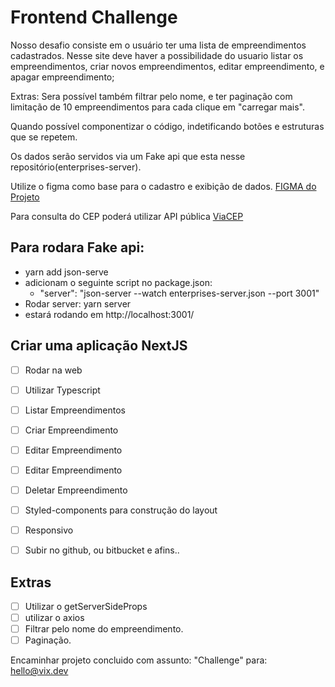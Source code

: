 # Frontend Challenge
Nosso desafio consiste em o usuário ter uma lista de empreendimentos cadastrados. Nesse site deve haver a possibilidade do usuario listar os empreendimentos, criar novos empreendimentos, editar empreendimento, e apagar empreendimento;

Extras: Sera possível também filtrar pelo nome, e ter paginação com limitação de 10 empreendimentos para cada clique em "carregar mais".

Quando possível componentizar o código, indetificando botões e estruturas que se repetem.

Os dados serão servidos via um Fake api que esta nesse repositório(enterprises-server).

Utilize o figma como base para o cadastro e exibição de dados. [FIGMA do Projeto](https://www.figma.com/file/8MFTHBKNLmMVNCedgukVzZ/Desafio?node-id=0%3A1) 

Para consulta do CEP poderá utilizar API pública [ViaCEP](https://viacep.com.br/)

## Para rodara Fake api: 
  - yarn add json-serve
  - adicionam o seguinte script no package.json:
    - "server": "json-server --watch enterprises-server.json --port 3001"
  - Rodar server: yarn server
  - estará rodando em http://localhost:3001/

## Criar uma aplicação NextJS
- [ ] Rodar na web
- [ ] Utilizar Typescript
- [ ] Listar Empreendimentos
- [ ] Criar Empreendimento
- [ ] Editar Empreendimento
- [ ] Editar Empreendimento
- [ ] Deletar Empreendimento

- [ ] Styled-components para construção do layout 
- [ ] Responsivo
- [ ] Subir no github, ou bitbucket e afins..

## Extras
- [ ] Utilizar o getServerSideProps
- [ ] utilizar o axios
- [ ] Filtrar pelo nome do empreendimento.
- [ ] Paginação.

Encaminhar projeto concluido com assunto: "Challenge" para: hello@vix.dev
